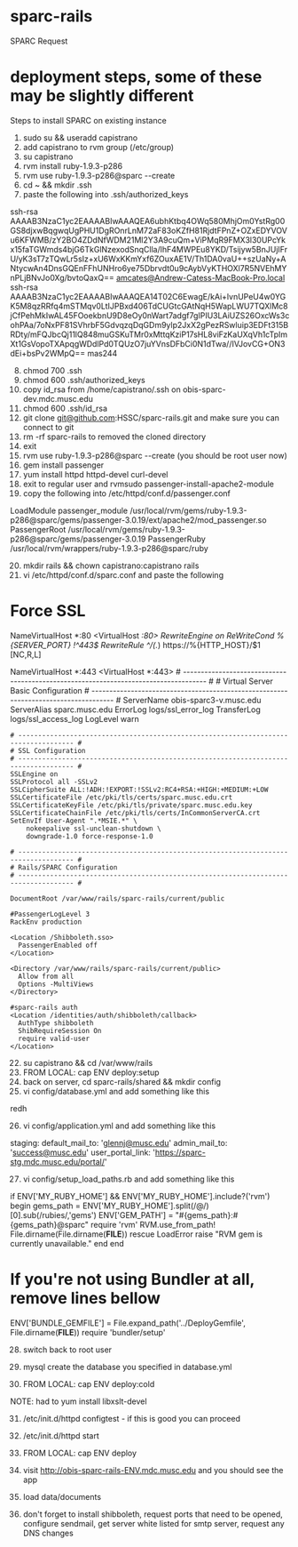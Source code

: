 # sparc-rails #

SPARC Request

# deployment steps, some of these may be slightly different

Steps to install SPARC on existing instance

1. sudo su && useradd capistrano
2. add capistrano to rvm group (/etc/group)
3. su capistrano
4. rvm install ruby-1.9.3-p286
5. rvm use ruby-1.9.3-p286@sparc --create
6. cd ~ && mkdir .ssh
7. paste the following into .ssh/authorized_keys

ssh-rsa AAAAB3NzaC1yc2EAAAABIwAAAQEA6ubhKtbq4OWq580MhjOm0YstRg00GS8djxwBqgwqUgPHU1DgROnrLnM72aF83oKZfH81RjdtFPnZ+OZxEDYVOVu6KFWMB/zY2BO4ZDdNfWDM21Ml2Y3A9cuQm+ViPMqR9FMX3l30UPcYkx15faTGWmds4bjG6TkGlNzexodSnqClla/lhF4MWPEu8YKD/Tsijyw5BnJUjIFrU/yK3sT7zTQwLr5sIz+xU6WxKKmYxf6ZOuxAE1V/Th1DA0vaU++szUaNy+ANtycwAn4DnsGQEnFFhUNHro6ye75Dbrvdt0u9cAybVyKTHOXl7R5NVEhMYnPLjBNvJo0Xg/bvtoQaxQ== amcates@Andrew-Catess-MacBook-Pro.local
ssh-rsa AAAAB3NzaC1yc2EAAAABIwAAAQEA14T02C6EwagE/kAi+lvnUPeU4w0YGK5M8qzRRfq4mSTMqv0LtIJPBxd406TdCUGtcGAtNqH5WapLWU7TQXlMc8jCfPehMkIwAL45FOoekbnU9D8eOy0nWart7adgf7gIPIU3LAiUZS26OxcWs3cohPAa/7oNxPF81SVhrbF5GdvqzqDqGDm9ylp2JxX2gPezRSwluip3EDFt315BRDty/mFQJbcQj11lQ848muGSKuTMr0xMttqKziP17sHL8viFzKaUXqVh1cTpImXt1GsVopoTXApqgWDdlPd0TQUzO7juYVnsDFbCi0N1dTwa//IVJovCG+ON3dEi+bsPv2WMpQ== mas244

8. chmod 700 .ssh
9. chmod 600 .ssh/authorized_keys
10. copy id_rsa from /home/capistrano/.ssh on obis-sparc-dev.mdc.musc.edu
11. chmod 600 .ssh/id_rsa
12. git clone git@github.com:HSSC/sparc-rails.git and make sure you can connect to git
13. rm -rf sparc-rails to removed the cloned directory
14. exit
15. rvm use ruby-1.9.3-p286@sparc --create (you should be root user now)
16. gem install passenger
17. yum install httpd httpd-devel curl-devel
18. exit to regular user and rvmsudo passenger-install-apache2-module
19. copy the following into /etc/httpd/conf.d/passenger.conf

   LoadModule passenger_module /usr/local/rvm/gems/ruby-1.9.3-p286@sparc/gems/passenger-3.0.19/ext/apache2/mod_passenger.so
   PassengerRoot /usr/local/rvm/gems/ruby-1.9.3-p286@sparc/gems/passenger-3.0.19
   PassengerRuby /usr/local/rvm/wrappers/ruby-1.9.3-p286@sparc/ruby

20. mkdir rails && chown capistrano:capistrano rails
21. vi /etc/httpd/conf.d/sparc.conf and paste the following

# Force SSL
NameVirtualHost *:80
<VirtualHost *:80>
    RewriteEngine on
    ReWriteCond %{SERVER_PORT} !^443$
    RewriteRule ^/(.*) https://%{HTTP_HOST}/$1 [NC,R,L]
</VirtualHost>
 
NameVirtualHost *:443
<VirtualHost *:443>
    # ------------------------------------------------------------------------------------ #
    # Virtual Server Basic Configuration
    # ------------------------------------------------------------------------------------ #
    ServerName obis-sparc3-v.musc.edu
    ServerAlias sparc.musc.edu
    ErrorLog logs/ssl_error_log
    TransferLog logs/ssl_access_log
    LogLevel warn

    # ------------------------------------------------------------------------------------ #
    # SSL Configuration
    # ------------------------------------------------------------------------------------ #
    SSLEngine on
    SSLProtocol all -SSLv2
    SSLCipherSuite ALL:!ADH:!EXPORT:!SSLv2:RC4+RSA:+HIGH:+MEDIUM:+LOW
    SSLCertificateFile /etc/pki/tls/certs/sparc.musc.edu.crt
    SSLCertificateKeyFile /etc/pki/tls/private/sparc.musc.edu.key
    SSLCertificateChainFile /etc/pki/tls/certs/InCommonServerCA.crt
    SetEnvIf User-Agent ".*MSIE.*" \
        nokeepalive ssl-unclean-shutdown \
        downgrade-1.0 force-response-1.0

    # ------------------------------------------------------------------------------------ #
    # Rails/SPARC Configuration
    # ------------------------------------------------------------------------------------ #

    DocumentRoot /var/www/rails/sparc-rails/current/public

    #PassengerLogLevel 3
    RackEnv production
    
    <Location /Shibboleth.sso>
      PassengerEnabled off
    </Location>
      
    <Directory /var/www/rails/sparc-rails/current/public>                                                                                    
      Allow from all                                                                                                                        
      Options -MultiViews                                                                                                                   
    </Directory>
      
    #sparc-rails auth
    <Location /identities/auth/shibboleth/callback>
      AuthType shibboleth
      ShibRequireSession On
      require valid-user
    </Location>
</VirtualHost>


22. su capistrano && cd /var/www/rails
23. FROM LOCAL: cap ENV deploy:setup
24. back on server, cd sparc-rails/shared && mkdir config
25. vi config/database.yml and add something like this

redh

26. vi config/application.yml and add something like this

staging:
  default_mail_to: 'glennj@musc.edu'
  admin_mail_to: 'success@musc.edu'
  user_portal_link: 'https://sparc-stg.mdc.musc.edu/portal/'

27. vi config/setup_load_paths.rb and add something like this

if ENV['MY_RUBY_HOME'] && ENV['MY_RUBY_HOME'].include?('rvm')
  begin
    gems_path = ENV['MY_RUBY_HOME'].split(/@/)[0].sub(/rubies/,'gems')
    ENV['GEM_PATH'] = "#{gems_path}:#{gems_path}@sparc"
    require 'rvm'
    RVM.use_from_path! File.dirname(File.dirname(__FILE__))
  rescue LoadError
    raise "RVM gem is currently unavailable."
  end
end

# If you're not using Bundler at all, remove lines bellow
ENV['BUNDLE_GEMFILE'] = File.expand_path('../DeployGemfile', File.dirname(__FILE__))
require 'bundler/setup'

28. switch back to root user

29. mysql create the database you specified in database.yml

30. FROM LOCAL: cap ENV deploy:cold

NOTE: had to yum install libxslt-devel

31. /etc/init.d/httpd configtest - if this is good you can proceed

32. /etc/init.d/httpd start

33. FROM LOCAL: cap ENV deploy

34. visit http://obis-sparc-rails-ENV.mdc.musc.edu and you should see the app

35. load data/documents

36. don't forget to install shibboleth, request ports that need to be opened, configure sendmail, get server white listed for smtp server, request any DNS changes
